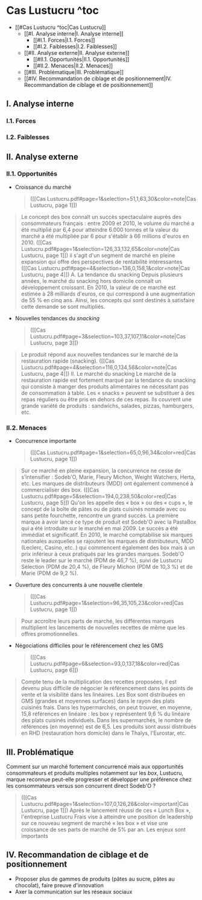 # Cas Lustucru ^toc

- [[#Cas Lustucru ^toc|Cas Lustucru]]
	- [[#I. Analyse interne|I. Analyse interne]]
		- [[#I.1. Forces|I.1. Forces]]
		- [[#I.2. Faiblesses|I.2. Faiblesses]]
	- [[#II. Analyse externe|II. Analyse externe]]
		- [[#II.1. Opportunités|II.1. Opportunités]]
		- [[#II.2. Menaces|II.2. Menaces]]
	- [[#III. Problématique|III. Problématique]]
	- [[#IV. Recommandation de ciblage et de positionnement|IV. Recommandation de ciblage et de positionnement]]

## I. Analyse interne

### I.1. Forces

### I.2. Faiblesses

## II. Analyse externe

### II.1. Opportunités
- Croissance du marché
  > ([[Cas  Lustucru.pdf#page=1&selection=51,1,63,30&color=note|Cas  Lustucru, page 1]])
> Le concept des box connaît un succès spectaculaire auprès des consommateurs français : entre 2009 et 2010, le volume du marché a été multiplié par 6,4 pour atteindre 6.000 tonnes et la valeur du marché a été multipliée par 6 pour s'établir à 66 millions d'euros en 2010.
> ([[Cas  Lustucru.pdf#page=1&selection=126,33,132,65&color=note|Cas  Lustucru, page 1]])
>  il s'agit d'un segment de marché en pleine expansion qui offre des perspectives de rentabilité intéressantes
> ([[Cas  Lustucru.pdf#page=4&selection=136,0,158,1&color=note|Cas  Lustucru, page 4]])
> A. La tendance du snacking Depuis plusieurs années, le marché du snacking hors domicile connaît un développement croissant. En 2010, la valeur de ce marché est estimée à 28 milliards d'euros, ce qui correspond à une augmentation de 55 % en cinq ans. Ainsi, les concepts qui sont destinés à satisfaire cette demande se sont multipliés.
- Nouvelles tendances du *snacking*
  > ([[Cas  Lustucru.pdf#page=3&selection=103,37,107,11&color=note|Cas  Lustucru, page 3]])
> Le produit répond aux nouvelles tendances sur le marché de la restauration rapide (snacking).
> ([[Cas  Lustucru.pdf#page=4&selection=116,0,134,58&color=note|Cas  Lustucru, page 4]])
> II. Le marché du snacking Le marché de la restauration rapide est fortement marqué par la tendance du snacking qui consiste à manger des produits alimentaires ne nécessitant pas de consommation à table. Les « snacks » peuvent se substituer à des repas réguliers ou être pris en dehors de ces repas. Ils couvrent une grande variété de produits : sandwichs, salades, pizzas, hamburgers, etc.
   


### II.2. Menaces
- Concurrence importante
  > ([[Cas  Lustucru.pdf#page=1&selection=65,0,96,34&color=red|Cas  Lustucru, page 1]])
> Sur ce marché en pleine expansion, la concurrence ne cesse de s’intensifier : Sodeb'O, Marie, Fleury Michon, Weight Watchers, Herta, etc. Les marques de distributeurs (MDD) ont également commencé à commercialiser des box.
  > ([[Cas  Lustucru.pdf#page=5&selection=194,0,238,50&color=red|Cas  Lustucru, page 5]])
> Qu'on les appelle des « box » ou des « cups », le concept de la boîte de pâtes ou de plats cuisinés nomade avec ou sans petite fourchette, rencontre un grand succès. La première marque à avoir lancé ce type de produit est Sodeb'O avec la PastaBox qui a été introduite sur le marché en mai 2009. Le succès a été immédiat et significatif. En 2010, le marché comptabilise six marques nationales auxquelles se rajoutent les marques de distributeurs, MDD (Leclerc, Casino, etc..) qui commencent également des box mais à un prix inférieur à ceux pratiqués par les grandes marques. Sodeb'O reste le leader sur le marché (PDM de 46,7 %), suivi de Lustucru Sélection (PDM de 20,4 %), de Fleury Michon (PDM de 10,3 %) et de Marie (PDM de 9,2 %).
- Ouverture des concurrents à une nouvelle clientele
  > ([[Cas  Lustucru.pdf#page=1&selection=96,35,105,23&color=red|Cas  Lustucru, page 1]])
> Pour accroître leurs parts de marché, les différentes marques multiplient les lancements de nouvelles recettes de même que les offres promotionnelles.
- Négociations difficiles pour le référencement chez les GMS
  > ([[Cas  Lustucru.pdf#page=6&selection=93,0,137,18&color=red|Cas  Lustucru, page 6]])
> Compte tenu de la multiplication des recettes proposées, il est devenu plus difficile de négocier le référencement dans les points de vente et la visibilité dans les linéaires. Les Box sont distribuées en GMS (grandes et moyennes surfaces) dans le rayon des plats cuisinés frais. Dans les hypermarchés, on peut trouver, en moyenne, 15,8 références en linéaire : les box y représentent 9,6 % du linéaire des plats cuisinés individuels. Dans les supermarchés, le nombre de références (en moyenne) est de 6,5. Les produits sont aussi distribués en RHD (restauration hors domicile) dans le Thalys, l'Eurostar, etc.

## III. Problématique

Comment sur un marché fortement concurrencé mais aux opportunités consommateurs et produits multiples notamment sur les *box*, Lustucru, marque reconnue peut-elle progresser et développer une préférence chez les consommateurs versus son concurrent direct Sodeb'O ?

> ([[Cas  Lustucru.pdf#page=1&selection=107,0,126,28&color=important|Cas  Lustucru, page 1]])
> Après le lancement réussi de ces « Lunch Box », l'entreprise Lustucru Frais vise à atteindre une position de leadership sur ce nouveau segment de marché « les box » et vise une croissance de ses parts de marché de 5% par an. Les enjeux sont importants

## IV. Recommandation de ciblage et de positionnement

- Proposer plus de gammes de produits (pâtes au sucre, pâtes au chocolat), faire preuve d'innovation
- Axer la communication sur les réseaux sociaux